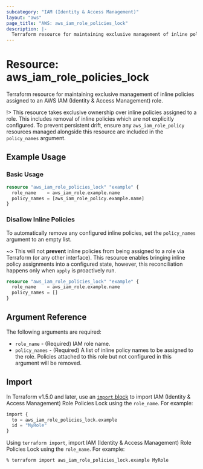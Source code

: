 ```yaml
---
subcategory: "IAM (Identity & Access Management)"
layout: "aws"
page_title: "AWS: aws_iam_role_policies_lock"
description: |-
  Terraform resource for maintaining exclusive management of inline policies assigned to an AWS IAM (Identity & Access Management) role.
---
```

# Resource: aws_iam_role_policies_lock

Terraform resource for maintaining exclusive management of inline policies assigned to an AWS IAM (Identity & Access Management) role.

!> This resource takes exclusive ownership over inline policies assigned to a role. This includes removal of inline policies which are not explicitly configured. To prevent persistent drift, ensure any `aws_iam_role_policy` resources managed alongside this resource are included in the `policy_names` argument.

## Example Usage

### Basic Usage

```terraform
resource "aws_iam_role_policies_lock" "example" {
  role_name    = aws_iam_role.example.name
  policy_names = [aws_iam_role_policy.example.name]
}
```

### Disallow Inline Policies

To automatically remove any configured inline policies, set the `policy_names` argument to an empty list.

~> This will not __prevent__ inline policies from being assigned to a role via Terraform (or any other interface). This resource enables bringing inline policy assignments into a configured state, however, this reconciliation happens only when `apply` is proactively run.

```terraform
resource "aws_iam_role_policies_lock" "example" {
  role_name    = aws_iam_role.example.name
  policy_names = []
}
```

## Argument Reference

The following arguments are required:

* `role_name` - (Required) IAM role name.
* `policy_names` - (Required) A list of inline policy names to be assigned to the role. Policies attached to this role but not configured in this argument will be removed.

## Import

In Terraform v1.5.0 and later, use an [`import` block](https://developer.hashicorp.com/terraform/language/import) to import IAM (Identity & Access Management) Role Policies Lock using the `role_name`. For example:

```terraform
import {
  to = aws_iam_role_policies_lock.example
  id = "MyRole"
}
```

Using `terraform import`, import IAM (Identity & Access Management) Role Policies Lock using the `role_name`. For example:

```console
% terraform import aws_iam_role_policies_lock.example MyRole
```
